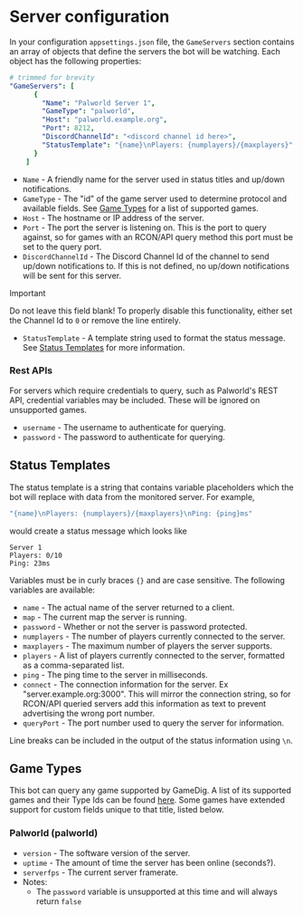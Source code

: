 ﻿# Server configuration
In your configuration `appsettings.json` file, the `GameServers` section contains an array of objects that define the servers the bot will be watching. Each object has the following properties:
```yaml
# trimmed for brevity
"GameServers": [
      {
        "Name": "Palworld Server 1",
        "GameType": "palworld",
        "Host": "palworld.example.org",
        "Port": 8212,
        "DiscordChannelId": "<discord channel id here>",
        "StatusTemplate": "{name}\nPlayers: {numplayers}/{maxplayers}"
      }
    ]
```
+ `Name` - A friendly name for the server used in status titles and up/down notifications.
+ `GameType` - The "id" of the game server used to determine protocol and available fields. See [Game Types](#game-types) for a list of supported games.
+ `Host` - The hostname or IP address of the server.
+ `Port` - The port the server is listening on. This is the port to query against, so for games with an RCON/API query method this port must be set to the query port.
+ `DiscordChannelId` - The Discord Channel Id of the channel to send up/down notifications to. If this is not defined, no up/down notifications will be sent for this server.
> [!IMPORTANT]
> Do not leave this field blank! To properly disable this functionality, either set the Channel Id to `0` or remove the line entirely.
+ `StatusTemplate` - A template string used to format the status message. See [Status Templates](#status-templates) for more information.
### Rest APIs
For servers which require credentials to query, such as Palworld's REST API, credential variables may be included. These will be ignored on unsupported games.
+ `username` - The username to authenticate for querying.
+ `password` - The password to authenticate for querying.

## Status Templates
The status template is a string that contains variable placeholders which the bot will replace with data from the monitored server. For example,
```yaml
"{name}\nPlayers: {numplayers}/{maxplayers}\nPing: {ping}ms"
```
would create a status message which looks like
```
Server 1
Players: 0/10
Ping: 23ms
```
Variables must be in curly braces `{}` and are case sensitive. The following variables are available:
+ `name` - The actual name of the server returned to a client.
+ `map` - The current map the server is running.
+ `password` - Whether or not the server is password protected.
+ `numplayers` - The number of players currently connected to the server.
+ `maxplayers` - The maximum number of players the server supports.
+ `players` - A list of players currently connected to the server, formatted as a comma-separated list.
+ `ping` - The ping time to the server in milliseconds.
+ `connect` - The connection information for the server. Ex "server.example.org:3000". This will mirror the connection string, so for RCON/API queried servers add this information as text to prevent advertising the wrong port number.
+ `queryPort` - The port number used to query the server for information.

Line breaks can be included in the output of the status information using `\n`.

## Game Types
This bot can query any game supported by GameDig. A list of its supported games and their Type Ids can be found [here](https://github.com/gamedig/node-gamedig/blob/HEAD/GAMES_LIST.md).
Some games have extended support for custom fields unique to that title, listed below.

### Palworld (palworld)
+ `version` - The software version of the server.
+ `uptime` - The amount of time the server has been online (seconds?).
+ `serverfps` - The current server framerate.
+ Notes:
  + The `password` variable is unsupported at this time and will always return `false`